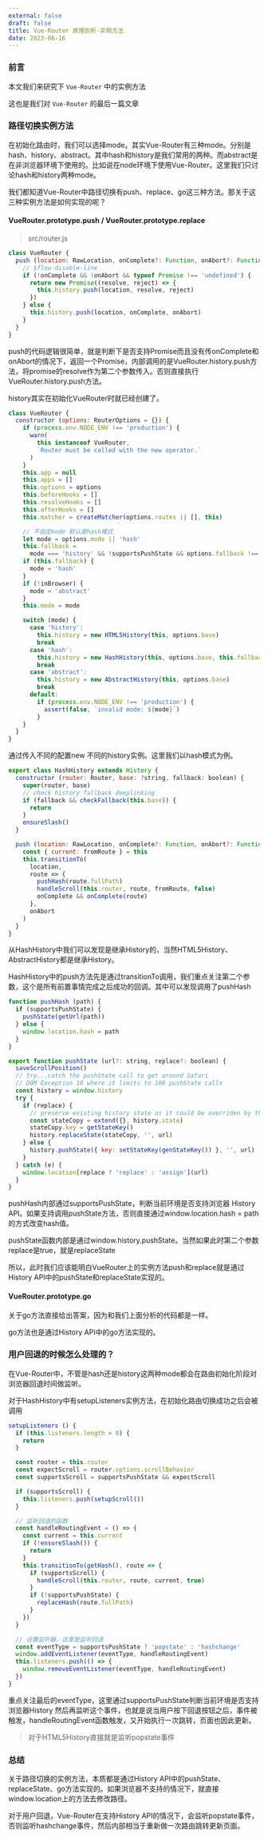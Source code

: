 ```yaml
---
external: false
draft: false
title: Vue-Router 原理剖析-实例方法
date: 2023-06-16
---
```


### 前言

本文我们来研究下 `Vue-Router` 中的实例方法

这也是我们对 `Vue-Router` 的最后一篇文章

<!--more-->

### 路径切换实例方法

在初始化路由时，我们可以选择mode。其实Vue-Router有三种mode。分别是hash、history、abstract。其中hash和history是我们常用的两种。而abstract是在非浏览器环境下使用的。比如说在node环境下使用Vue-Router。这里我们只讨论hash和history两种mode。

我们都知道Vue-Router中路径切换有push、replace、go这三种方法。那关于这三种实例方法是如何实现的呢？

#### VueRouter.prototype.push / VueRouter.prototype.replace 

> src/router.js
```js
class VueRouter {
  push (location: RawLocation, onComplete?: Function, onAbort?: Function) {
    // $flow-disable-line
    if (!onComplete && !onAbort && typeof Promise !== 'undefined') {
      return new Promise((resolve, reject) => {
        this.history.push(location, resolve, reject)
      })
    } else {
      this.history.push(location, onComplete, onAbort)
    }
  }
}
```
push的代码逻辑很简单，就是判断下是否支持Promise而且没有传onComplete和onAbort的情况下，返回一个Promise，内部调用的是VueRouter.history.push方法，将promise的resolve作为第二个参数传入。否则直接执行VueRouter.history.push方法。

history其实在初始化VueRouter时就已经创建了。
```js
class VueRouter {
  constructor (options: RouterOptions = {}) {
    if (process.env.NODE_ENV !== 'production') {
      warn(
        this instanceof VueRouter,
        `Router must be called with the new operator.`
      )
    }
    this.app = null
    this.apps = []
    this.options = options
    this.beforeHooks = []
    this.resolveHooks = []
    this.afterHooks = []
    this.matcher = createMatcher(options.routes || [], this)

    // 不指定mode 默认是hash模式
    let mode = options.mode || 'hash'
    this.fallback =
      mode === 'history' && !supportsPushState && options.fallback !== false
    if (this.fallback) {
      mode = 'hash'
    }
    if (!inBrowser) {
      mode = 'abstract'
    }
    this.mode = mode

    switch (mode) {
      case 'history':
        this.history = new HTML5History(this, options.base)
        break
      case 'hash':
        this.history = new HashHistory(this, options.base, this.fallback)
        break
      case 'abstract':
        this.history = new AbstractHistory(this, options.base)
        break
      default:
        if (process.env.NODE_ENV !== 'production') {
          assert(false, `invalid mode: ${mode}`)
        }
    }
  }
}
```
通过传入不同的配置new 不同的history实例。这里我们以hash模式为例。
```js
export class HashHistory extends History {
  constructor (router: Router, base: ?string, fallback: boolean) {
    super(router, base)
    // check history fallback deeplinking
    if (fallback && checkFallback(this.base)) {
      return
    }
    ensureSlash()
  }

  push (location: RawLocation, onComplete?: Function, onAbort?: Function) {
    const { current: fromRoute } = this
    this.transitionTo(
      location,
      route => {
        pushHash(route.fullPath)
        handleScroll(this.router, route, fromRoute, false)
        onComplete && onComplete(route)
      },
      onAbort
    )
  }
}
```
从HashHistory中我们可以发现是继承History的，当然HTML5History、AbstractHistory都是继承History。

HashHistory中的push方法先是通过transitionTo调用，我们重点关注第二个参数，这个是所有前置事情完成之后成功的回调。其中可以发现调用了pushHash

```js
function pushHash (path) {
  if (supportsPushState) {
    pushState(getUrl(path))
  } else {
    window.location.hash = path
  }
}

export function pushState (url?: string, replace?: boolean) {
  saveScrollPosition()
  // try...catch the pushState call to get around Safari
  // DOM Exception 18 where it limits to 100 pushState calls
  const history = window.history
  try {
    if (replace) {
      // preserve existing history state as it could be overriden by the user
      const stateCopy = extend({}, history.state)
      stateCopy.key = getStateKey()
      history.replaceState(stateCopy, '', url)
    } else {
      history.pushState({ key: setStateKey(genStateKey()) }, '', url)
    }
  } catch (e) {
    window.location[replace ? 'replace' : 'assign'](url)
  }
}
```
pushHash内部通过supportsPushState，判断当前环境是否支持浏览器 History API。如果支持调用pushState方法，否则直接通过window.location.hash = path的方式改变hash值。

pushState函数内部是通过window.history.pushState。当然如果此时第二个参数replace是true，就是replaceState

所以，此时我们应该能明白VueRouter上的实例方法push和replace就是通过History API中的pushState和replaceState实现的。


#### VueRouter.prototype.go
关于go方法直接给出答案，因为和我们上面分析的代码都是一样。

go方法也是通过History API中的go方法实现的。

### 用户回退的时候怎么处理的？
在Vue-Router中，不管是hash还是history这两种mode都会在路由初始化阶段对浏览器回退时间做监听。

对于HashHistory中有setupListeners实例方法，在初始化路由切换成功之后会被调用
```js
setupListeners () {
  if (this.listeners.length > 0) {
    return
  }

  const router = this.router
  const expectScroll = router.options.scrollBehavior
  const supportsScroll = supportsPushState && expectScroll

  if (supportsScroll) {
    this.listeners.push(setupScroll())
  }

  // 监听回退的函数
  const handleRoutingEvent = () => {
    const current = this.current
    if (!ensureSlash()) {
      return
    }
    this.transitionTo(getHash(), route => {
      if (supportsScroll) {
        handleScroll(this.router, route, current, true)
      }
      if (!supportsPushState) {
        replaceHash(route.fullPath)
      }
    })
  }

  // 设置监听器，这里是监听回退
  const eventType = supportsPushState ? 'popstate' : 'hashchange'
  window.addEventListener(eventType, handleRoutingEvent)
  this.listeners.push(() => {
    window.removeEventListener(eventType, handleRoutingEvent)
  })
}
```
重点关注最后的eventType，这里通过supportsPushState判断当前环境是否支持浏览器History 
然后再监听这个事件，也就是说当用户按下回退按钮之后，事件被触发，handleRoutingEvent函数触发，又开始执行一次跳转，页面也因此更新。

> 对于HTML5History直接就是监听popstate事件

### 总结
关于路径切换的实例方法，本质都是通过History API中的pushState、replaceState、go方法实现的。如果浏览器不支持的情况下，就直接window.location上的方法去修改路径。

对于用户回退，Vue-Router在支持History API的情况下，会监听popstate事件，否则监听hashchange事件，然后内部相当于重新做一次路由跳转更新页面。